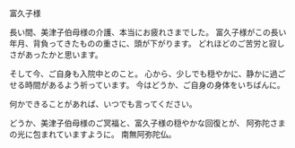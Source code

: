 富久子様

長い間、美津子伯母様の介護、本当にお疲れさまでした。
富久子様がこの長い年月、背負ってきたものの重さに、頭が下がります。
どれほどのご苦労と寂しさがあったかと思います。

そして今、ご自身も入院中とのこと。
心から、少しでも穏やかに、静かに過ごせる時間があるよう祈っています。
今はどうか、ご自身の身体をいちばんに。

何かできることがあれば、いつでも言ってください。

どうか、美津子伯母様のご冥福と、富久子様の穏やかな回復とが、
阿弥陀さまの光に包まれていますように。
南無阿弥陀仏。